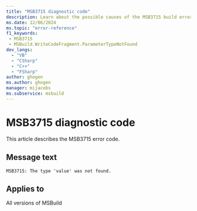 ```yaml
---
title: "MSB3715 diagnostic code"
description: Learn about the possible causes of the MSB3715 build error, and get troubleshooting tips.
ms.date: 12/06/2024
ms.topic: "error-reference"
f1_keywords:
 - MSB3715
 - MSBuild.WriteCodeFragment.ParameterTypeNotFound
dev_langs:
  - "VB"
  - "CSharp"
  - "C++"
  - "FSharp"
author: ghogen
ms.author: ghogen
manager: mijacobs
ms.subservice: msbuild
---
```


# MSB3715 diagnostic code

<!-- :::ErrorDefinitionDescription::: -->
<!-- :::editable-content name="introDescription"::: -->
This article describes the MSB3715 error code.
<!-- :::editable-content-end::: -->

## Message text

`MSB3715: The type 'value' was not found.`

<!-- :::editable-content name="postOutputDescription"::: -->
<!--
{StrBegin="MSB3715: "}
-->
<!-- :::editable-content-end::: -->
<!-- :::ErrorDefinitionDescription-end::: -->

## Applies to

All versions of MSBuild
